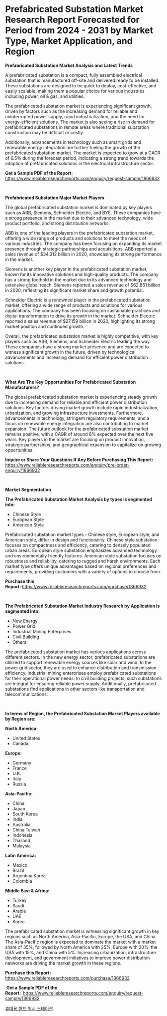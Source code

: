 <p><h1>Prefabricated Substation Market Research Report Forecasted for Period from 2024 -  2031 by Market Type, Market Application, and Region</h1></p><p><strong>Prefabricated Substation Market Analysis and Latest Trends</strong></p>
<p><p>A prefabricated substation is a compact, fully assembled electrical substation that is manufactured off-site and delivered ready to be installed. These substations are designed to be quick to deploy, cost-effective, and easily scalable, making them a popular choice for various industries including power, oil & gas, and utilities.</p><p>The prefabricated substation market is experiencing significant growth, driven by factors such as the increasing demand for reliable and uninterrupted power supply, rapid industrialization, and the need for energy-efficient solutions. The market is also seeing a rise in demand for prefabricated substations in remote areas where traditional substation construction may be difficult or costly.</p><p>Additionally, advancements in technology such as smart grids and renewable energy integration are further fueling the growth of the prefabricated substation market. The market is expected to grow at a CAGR of 6.5% during the forecast period, indicating a strong trend towards the adoption of prefabricated solutions in the electrical infrastructure sector.</p></p>
<p><strong>Get a Sample PDF of the Report:&nbsp;</strong> <a href="https://www.reliableresearchreports.com/enquiry/request-sample/1866932">https://www.reliableresearchreports.com/enquiry/request-sample/1866932</a></p>
<p>&nbsp;</p>
<p><strong>Prefabricated Substation Major Market Players</strong></p>
<p><p>The global prefabricated substation market is dominated by key players such as ABB, Siemens, Schneider Electric, and BYE. These companies have a strong presence in the market due to their advanced technology, wide product portfolio, and strong distribution networks. </p><p>ABB is one of the leading players in the prefabricated substation market, offering a wide range of products and solutions to meet the needs of various industries. The company has been focusing on expanding its market presence through strategic partnerships and acquisitions. ABB reported a sales revenue of $34.312 billion in 2020, showcasing its strong performance in the market.</p><p>Siemens is another key player in the prefabricated substation market, known for its innovative solutions and high-quality products. The company has a strong foothold in the market due to its advanced technology and extensive global reach. Siemens reported a sales revenue of $62.861 billion in 2020, reflecting its significant market share and growth potential.</p><p>Schneider Electric is a renowned player in the prefabricated substation market, offering a wide range of products and solutions for various applications. The company has been focusing on sustainable practices and digital transformation to drive its growth in the market. Schneider Electric reported a sales revenue of $27.159 billion in 2020, highlighting its strong market position and continued growth.</p><p>Overall, the prefabricated substation market is highly competitive, with key players such as ABB, Siemens, and Schneider Electric leading the way. These companies have a strong market presence and are expected to witness significant growth in the future, driven by technological advancements and increasing demand for efficient power distribution solutions.</p></p>
<p>&nbsp;</p>
<p><strong>What Are The Key Opportunities For Prefabricated Substation Manufacturers?</strong></p>
<p><p>The global prefabricated substation market is experiencing steady growth due to increasing demand for reliable and efficient power distribution solutions. Key factors driving market growth include rapid industrialization, urbanization, and growing infrastructure investments. Furthermore, advancements in technology, stringent regulatory requirements, and a focus on renewable energy integration are also contributing to market expansion. The future outlook for the prefabricated substation market remains positive, with a CAGR of around 8% expected over the next five years. Key players in the market are focusing on product innovation, strategic partnerships, and geographical expansion to capitalize on growing opportunities.</p></p>
<p><strong>Inquire or Share Your Questions If Any Before Purchasing This Report:</strong> <a href="https://www.reliableresearchreports.com/enquiry/pre-order-enquiry/1866932">https://www.reliableresearchreports.com/enquiry/pre-order-enquiry/1866932</a></p>
<p>&nbsp;</p>
<p><strong>Market Segmentation</strong></p>
<p><strong>The Prefabricated Substation Market Analysis by types is segmented into:</strong></p>
<p><ul><li>Chinese Style</li><li>European Style</li><li>American Style</li></ul></p>
<p><p>Prefabricated substation market types - Chinese style, European style, and American style, differ in design and functionality. Chinese style substation focuses on compactness and efficiency, catering to densely populated urban areas. European style substation emphasizes advanced technology and environmentally friendly features. American style substation focuses on robustness and reliability, catering to rugged and harsh environments. Each market type offers unique advantages based on regional preferences and requirements, providing customers with a variety of options to choose from.</p></p>
<p><strong>Purchase this Report:&nbsp;</strong><a href="https://www.reliableresearchreports.com/purchase/1866932">https://www.reliableresearchreports.com/purchase/1866932</a></p>
<p>&nbsp;</p>
<p><strong>The Prefabricated Substation Market Industry Research by Application is segmented into:</strong></p>
<p><ul><li>New Energy</li><li>Power Grid</li><li>Industrial Mining Enterprises</li><li>Civil Building</li><li>Others</li></ul></p>
<p><p>The prefabricated substation market has various applications across different sectors. In the new energy sector, prefabricated substations are utilized to support renewable energy sources like solar and wind. In the power grid sector, they are used to enhance distribution and transmission efficiency. Industrial mining enterprises employ prefabricated substations for their operational power needs. In civil building projects, such substations are integral for ensuring reliable power supply. Additionally, prefabricated substations find applications in other sectors like transportation and telecommunications.</p></p>
<p>&nbsp;</p>
<p><strong>In terms of Region, the Prefabricated Substation Market Players available by Region are:</strong></p>
<p>
    <p> <strong> North America: </strong>
        <ul>
            <li>United States</li>
            <li>Canada</li>
        </ul>
        </p> 
    <p> <strong> Europe: </strong>
        <ul>
            <li>Germany</li>
            <li>France</li>
            <li>U.K.</li>
            <li>Italy</li>
            <li>Russia</li>
        </ul>
        </p> 
    <p> <strong> Asia-Pacific: </strong>
        <ul>
            <li>China</li>
            <li>Japan</li>
            <li>South Korea</li>
            <li>India</li>
            <li>Australia</li>
            <li>China Taiwan</li>
            <li>Indonesia</li>
            <li>Thailand</li>
            <li>Malaysia</li>
        </ul>
        </p> 
    <p> <strong> Latin America: </strong>
        <ul>
            <li>Mexico</li>
            <li>Brazil</li>
            <li>Argentina Korea</li>
            <li>Colombia</li>
        </ul>
        </p> 
    <p> <strong> Middle East & Africa: </strong>
        <ul>
            <li>Turkey</li>
            <li>Saudi</li>
            <li>Arabia</li>
            <li>UAE</li>
            <li>Korea</li>
        </ul>
    </p>
    </p>
<p><p>The prefabricated substation market is witnessing significant growth in key regions such as North America, Asia-Pacific, Europe, the USA, and China. The Asia-Pacific region is expected to dominate the market with a market share of 35%, followed by North America with 25%, Europe with 20%, the USA with 15%, and China with 5%. Increasing urbanization, infrastructure development, and government initiatives to improve power distribution networks are driving the market growth in these regions.</p></p>
<p><strong>Purchase this Report: </strong><a href="https://www.reliableresearchreports.com/purchase/1866932">https://www.reliableresearchreports.com/purchase/1866932</a></p>
<p>&nbsp;<strong>Get a Sample PDF of the Report:&nbsp;&nbsp;</strong><a href="https://www.reliableresearchreports.com/enquiry/request-sample/1866932">https://www.reliableresearchreports.com/enquiry/request-sample/1866932</a></p>
<p><strong></strong></p>
<p><p><a href="https://github.com/akzkkws047661437/Market-Research-Report-List-1/blob/main/553124815429.md">휴대용 핸드 워시 스테이션</a></p></p>
